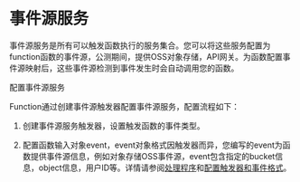 # 事件源服务

 


事件源服务是所有可以触发函数执行的服务集合。您可以将这些服务配置为function函数的事件源，公测期间，提供OSS对象存储，API网关。为函数配置事件源映射后，这些事件源检测到事件发生时会自动调用您的函数。

 

配置事件源服务

Function通过创建事件源触发器配置事件源服务，配置流程如下：

1. 创建事件源服务触发器，设置触发函数的事件类型。

2. 配置函数输入对象event，event对象格式因触发器而异，您编写的event为函数提供事件源信息，例如对象存储OSS事件源，event包含指定的bucket信息，object信息，用户ID等。详情请参阅[处理程序](../../../../../Function-Service/Operation-Guide/buildfunction/programming-model/processing-program.md)和[配置触发器和事件格式](../../../invokefunction/triggermanagement/eventsourceservice/configtigger-event.md)。
